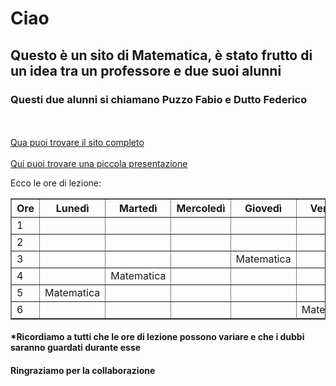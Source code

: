 <h1>Ciao</h1>
<h2>Questo è un sito di Matematica, è stato frutto di un idea tra un professore e due suoi alunni</h1>
<h3>Questi due alunni si chiamano Puzzo Fabio e Dutto Federico</h3>
<br>
<br>
<a href="Code.html">Qua puoi trovare il sito completo</a>
<br>
<br>
<a href="Presentazione.html">Qui puoi trovare una piccola presentazione</a>
<p>Ecco le ore di lezione:</p>
<table border="1">
<thead>
<tr>
<th>Ore</th>
<th>Lunedì</th>
<th>Martedì</th>
<th>Mercoledì</th>
<th>Giovedì</th>
<th>Venerdì</th>
</tr>
</thead>
<tr>
<td>1</td>
<td></td>
<td></td>
<td></td>
<td></td>
<td></td>
</tr>
<tr>
<td>2</td>
<td></td>
<td></td>
<td></td>
<td></td>
<td></td>
</tr>
<tr>
<td>3</td>
<td></td>
<td></td>
<td></td>
<td>Matematica</td>
<td></td>
</tr>
<tr>
<td>4</td>
<td></td>
<td>Matematica</td>
<td></td>
<td></td>
<td></td>
</tr>
<tr>
<td>5</td>
<td>Matematica</td>
<td></td>
<td></td>
<td></td>
<td></td>
</tr>
<tr>
<td>6</td>
<td></td>
<td></td>
<td></td>
<td></td>
<td>Matematica</td>
</tr>
</table>
<h4>*Ricordiamo a tutti che le ore di lezione possono variare e che i dubbi saranno guardati durante esse</h4>
<h4>Ringraziamo per la collaborazione </h4>
